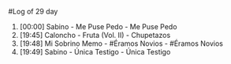 #Log of 29 day

1. [00:00] Sabino - Me Puse Pedo - Me Puse Pedo
1. [19:45] Caloncho - Fruta (Vol. II) - Chupetazos
1. [19:48] Mi Sobrino Memo - #Éramos Novios - #Éramos Novios
1. [19:49] Sabino - Única Testigo - Única Testigo

